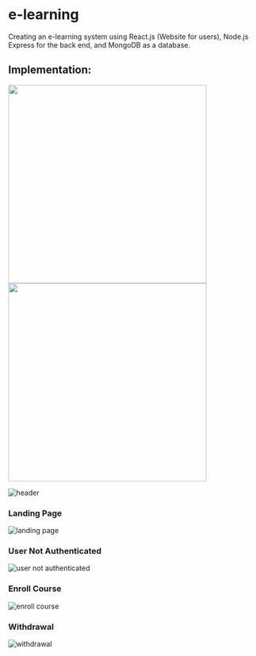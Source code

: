 # e-learning
Creating an e-learning system using React.js (Website for users), Node.js Express for the back end, and MongoDB as a database. 

## Implementation:
<div>
  <img src="https://github.com/HseinKt/e-learning/assets/120685276/a3524d4f-30df-4274-ad0c-d27416622cf0.jpg" width="400">
  <img src="https://github.com/HseinKt/e-learning/assets/120685276/9794dbe1-f2be-4668-be39-f7bcb66f20ee.jpg" width="400">
</div>

![header](https://github.com/HseinKt/e-learning/assets/120685276/1ccd0670-0ffc-4dc8-8385-4053993dc1bb)

### Landing Page

![landing page](https://github.com/HseinKt/e-learning/assets/120685276/722951f6-8b62-412b-8d24-95978e4c27b6)

### User Not Authenticated

![user not authenticated](https://github.com/HseinKt/e-learning/assets/120685276/61d6d3b1-ca58-40c0-b31b-2a8ab4fbad40)

### Enroll Course

![enroll course](https://github.com/HseinKt/e-learning/assets/120685276/fc861e36-f12d-4286-a5f3-11c54cf5f3d4)

### Withdrawal 

![withdrawal](https://github.com/HseinKt/e-learning/assets/120685276/ccdd316b-3708-4610-a524-0e2ed70d8f1d)
